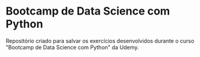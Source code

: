# Bootcamp de Data Science com Python

Repositório criado para salvar os exercícios desenvolvidos durante o curso "Bootcamp de Data Science com Python" da Udemy.
